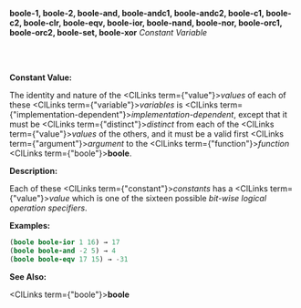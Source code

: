 <b>boole-1, boole-2, boole-and, boole-andc1, boole-andc2, boole-c1, boole-c2, boole-clr, boole-eqv, boole-ior, boole-nand, boole-nor, boole-orc1, boole-orc2, boole-set, boole-xor</b> <i>Constant Variable</i>

<br /><br />

**Constant Value:**

The identity and nature of the <ClLinks  term={"value"}><i>values</i></ClLinks> of each of these <ClLinks  term={"variable"}><i>variables</i></ClLinks> is <ClLinks  term={"implementation-dependent"}><i>implementation-dependent</i></ClLinks>, except that it must be <ClLinks  term={"distinct"}><i>distinct</i></ClLinks> from each of the <ClLinks  term={"value"}><i>values</i></ClLinks> of the others, and it must be a valid first <ClLinks  term={"argument"}><i>argument</i></ClLinks> to the <ClLinks  term={"function"}><i>function</i></ClLinks> <ClLinks  term={"boole"}><b>boole</b></ClLinks>.

**Description:**

Each of these <ClLinks  term={"constant"}><i>constants</i></ClLinks> has a <ClLinks  term={"value"}><i>value</i></ClLinks> which is one of the sixteen possible *bit-wise logical operation specifiers*.

**Examples:**

```lisp
(boole boole-ior 1 16) → 17 
(boole boole-and -2 5) → 4 
(boole boole-eqv 17 15) → -31 
```

**See Also:**

<ClLinks  term={"boole"}><b>boole</b></ClLinks>
